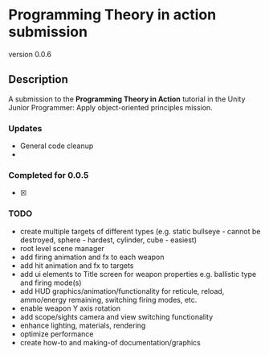 # Programming Theory in action submission
version 0.0.6

## Description
A submission to the **Programming Theory in Action** tutorial in the Unity Junior Programmer: Apply object-oriented principles mission.

### Updates
  - General code cleanup
  - 

### Completed for 0.0.5
  - [x] 

### TODO
  - create multiple targets of different types (e.g. static bullseye - cannot be destroyed, sphere - hardest, cylinder, cube - easiest)
  - root level scene manager
  - add firing animation and fx to each weapon
  - add hit animation and fx to targets
  - add ui elements to Title screen for weapon properties e.g. ballistic type and firing mode(s)
  - add HUD graphics/animation/functionality for reticule, reload, ammo/energy remaining, switching firing modes, etc.
  - enable weapon Y axis rotation
  - add scope/sights camera and view switching functionality
  - enhance lighting, materials, rendering
  - optimize performance
  - create how-to and making-of documentation/graphics
